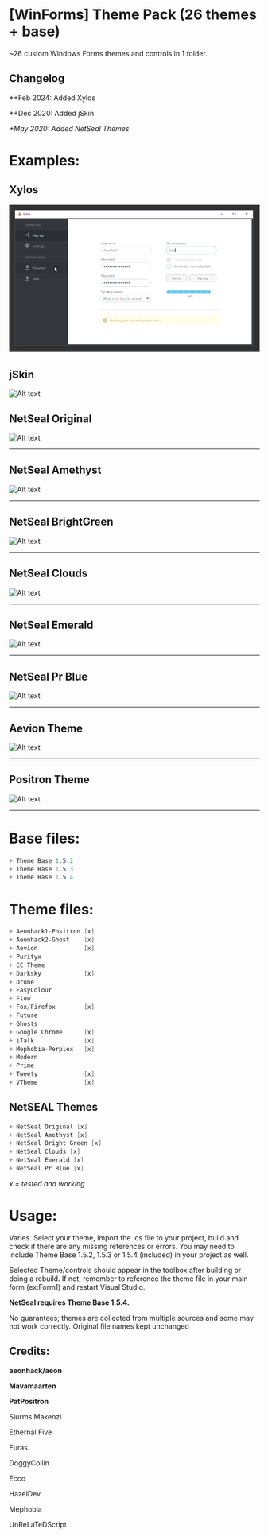 # [WinForms] Theme Pack (26 themes + base)

~26 custom Windows Forms themes and controls in 1 folder.

## Changelog

*+Feb 2024: Added Xylos

*+Dec 2020: Added jSkin

*+May 2020: Added NetSeal Themes*

# Examples:

## Xylos
![Alt text](/XylosThemeExample.png?raw=true "XylosTheme Example")

## jSkin
![Alt text](/JSkinExample.png?raw=true "jSkin Example")

## NetSeal Original
![Alt text](/NetSealExOriginal.png?raw=true "NetSeal Original Theme")

----------------------------------------------------------------

## NetSeal Amethyst
![Alt text](/NetSealExAmethyst.png?raw=true "NetSeal Amethyst Theme")

----------------------------------------------------------------

## NetSeal BrightGreen
![Alt text](/NetSealExBrightGreen.png?raw=true "NetSeal BrightGreen Theme")

----------------------------------------------------------------

## NetSeal Clouds
![Alt text](/NetSealExClouds.png?raw=true "NetSeal Clouds Theme")

----------------------------------------------------------------

## NetSeal Emerald
![Alt text](/NetSealExEmerald.png?raw=true "NetSeal Emerald Theme")

----------------------------------------------------------------

## NetSeal Pr Blue
![Alt text](/NetSealExPrBlue.png?raw=true "NetSeal Pr Blue Theme")

----------------------------------------------------------------

## Aevion Theme
![Alt text](/AevionThemeExample.png?raw=true "Aevion Theme")


----------------------------------------------------------------
## Positron Theme

![Alt text](/PositronThemeExample.png?raw=true "Positron Theme")


----------------------------------------------------------------

# Base files:
```csharp
+ Theme Base 1.5.2
+ Theme Base 1.5.3
+ Theme Base 1.5.4
```

# Theme files:
```csharp
+ Aeonhack1-Positron [x]
+ Aeonhack2-Ghost    [x]
+ Aevion             [x]
+ Purityx
+ CC Theme
+ Darksky            [x]
+ Drone
+ EasyColour
+ Flow
+ Fox/Firefox        [x]
+ Future
+ Ghosts
+ Google Chrome      [x]
+ iTalk              [x]
+ Mephobia-Perplex   [x]
+ Modern
+ Prime
+ Tweety             [x]
+ VTheme             [x]
```

## NetSEAL Themes
```csharp
+ NetSeal Original [x]
+ NetSeal Amethyst [x]
+ NetSeal Bright Green [x]
+ NetSeal Clouds [x]
+ NetSeal Emerald [x]
+ NetSeal Pr Blue [x]
```

*x = tested and working*

# Usage:
Varies. Select your theme, import the .cs file to your project, build and check if there are any missing references or errors. You may need to include Theme Base 1.5.2, 1.5.3 or 1.5.4 (included) in your project as well.

Selected Theme/controls should appear in the toolbox after building or doing a rebuild. If not, remember to reference the theme file in your main form (ex:Form1) and restart Visual Studio.

**NetSeal requires Theme Base 1.5.4.**

No guarantees; themes are collected from multiple sources and some may not work correctly. Original file names kept unchanged

## Credits:

**aeonhack/aeon**

**Mavamaarten**

**PatPositron**

Slurms Makenzi

Ethernal Five

Euras

DoggyCollin

Ecco

HazelDev

Mephobia

UnReLaTeDScript
